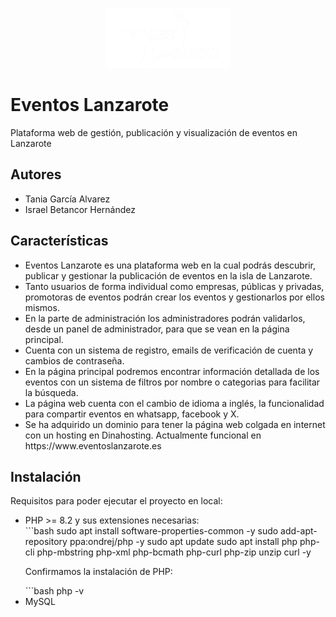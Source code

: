 <p align="center">
  <img src="eventos-frontend/src/assets/logoReadme.png" alt="Eventos Lanzarote" width="200"/>
</p>

<h1>Eventos Lanzarote</h1>
<p>Plataforma web de gestión, publicación y visualización de eventos en Lanzarote</p>

<h2>Autores</h2>
<ul>
<li>Tania García Alvarez</li>
<li>Israel Betancor Hernández</li>
</ul>

<h2>Características</h2>
<ul>
<li>Eventos Lanzarote es una plataforma web en la cual podrás descubrir, publicar y gestionar la publicación de eventos en la isla de Lanzarote.</li>
<li>Tanto usuarios de forma individual como empresas, públicas y privadas, promotoras de eventos podrán crear los eventos y gestionarlos por ellos mismos. </li>
<li>En la parte de administración los administradores podrán validarlos, desde un panel de administrador, para que se vean en la página principal.</li>
<li>Cuenta con un sistema de registro, emails de verificación de cuenta y cambios de contraseña.</li>
<li>En la página principal podremos encontrar información detallada de los eventos con un sistema de filtros por nombre o categorias para facilitar la búsqueda.</li>
<li>La página web cuenta con el cambio de idioma a inglés, la funcionalidad para compartir eventos en whatsapp, facebook y X.</li>
<li>Se ha adquirido un dominio para tener la página web colgada en internet con un hosting en Dinahosting. Actualmente funcional en https://www.eventoslanzarote.es</li>
</ul>


<h2>Instalación</h2>
<p>Requisitos para poder ejecutar el proyecto en local:</p>

<ul>
<li>PHP >= 8.2 y sus extensiones necesarias:</li>
```bash
sudo apt install software-properties-common -y
sudo add-apt-repository ppa:ondrej/php -y
sudo apt update
sudo apt install php php-cli php-mbstring php-xml php-bcmath php-curl php-zip unzip curl -y

<p>Confirmamos la instalación de PHP:</p>
```bash
php -v


<li>MySQL</li>



</ul>











